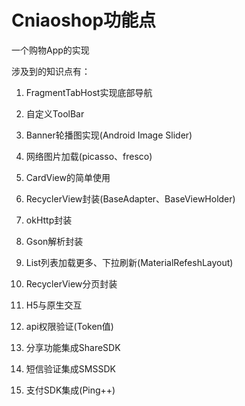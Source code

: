 # Cniaoshop功能点

一个购物App的实现

涉及到的知识点有：

1. FragmentTabHost实现底部导航

2. 自定义ToolBar

3. Banner轮播图实现(Android Image Slider)

4. 网络图片加载(picasso、fresco)

5. CardView的简单使用

6. RecyclerView封装(BaseAdapter、BaseViewHolder)

7. okHttp封装

8. Gson解析封装

9. List列表加载更多、下拉刷新(MaterialRefeshLayout)

10. RecyclerView分页封装

11. H5与原生交互

12. api权限验证(Token值)

13. 分享功能集成ShareSDK

14. 短信验证集成SMSSDK

15. 支付SDK集成(Ping++)
